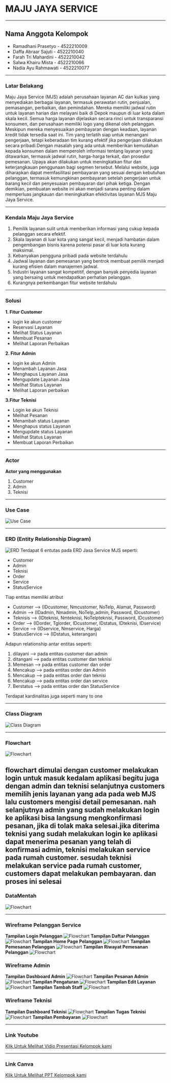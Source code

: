 # MAJU JAYA SERVICE 
---

## Nama Anggota Kelompok 
- Ramadhani Prasetyo - 4522210009
- Daffa Abraar Sajuti - 4522210040
- Farah Tri Mahardini - 4522210042
- Salwa Khairu Mista - 4522210066
- Nadia Ayu Rahmawati - 4522210077
  
---
### Latar Belakang
Maju Jaya Service (MJS) adalah perusahaan layanan AC dan kulkas yang menyediakan berbagai layanan, termasuk perawatan rutin, penjualan, pemasangan, perbaikan, dan pemindahan. Mereka memiliki jadwal rutin untuk layanan harian dan melayani baik di Depok maupun di luar kota dalam skala kecil. Semua harga layanan dijelaskan secara rinci untuk transparansi konsumen, dan perusahaan memiliki logo yang dikenal oleh pelanggan. Meskipun mereka menyesuaikan pembayaran dengan keadaan, layanan kredit tidak tersedia saat ini. Tim yang terlatih siap untuk menangani pengerjaan, tetapi keberadaan tim kurang efektif jika pengerjaan dilakukan secara pribadi.Dengan masalah yang ada untuk memberikan kemudahan kepada konsumen dalam memperoleh informasi tentang layanan yang ditawarkan, termasuk jadwal rutin, harga-harga terkait, dan prosedur pemesanan. Upaya akan dilakukan untuk meningkatkan fitur dan keterjangkauan penggunaan bagi segmen tersebut. Melalui website, juga diharapkan dapat memfasilitasi pembayaran yang sesuai dengan kebutuhan pelanggan, termasuk kemungkinan pembayaran setelah pengerjaan untuk barang kecil dan penyesuaian pembayaran dari pihak ketiga. Dengan demikian, pembuatan website ini akan menjadi sarana penting dalam memperluas jangkauan dan meningkatkan efektivitas layanan MJS Maju Jaya Service.

---
### Kendala Maju Jaya Service 
1. Pemilik layanan sulit untuk memberikan informasi yang cukup kepada pelanggan secara efektif.
2. Skala layanan di luar kota yang sangat kecil, menjadi hambatan dalam pengembangan bisnis karena potensi pasar di luar kota kurang maksimal.
3. Kebanyakan pengguna pribadi pada website terdahulu
4. Jadwal layanan dan pemesanan yang bentrok membuat pemilik menjadi kurang efisien dalam manajemen jadwal.
5. Industri layanan sangat kompetitif, dengan banyak penyedia layanan yang bersaing untuk mendapatkan perhatian pelanggan.
6. Kurangnya perkembangan fitur website terdahulu

---
### Solusi  
**1. Fitur Customer**	
- login ke akun customer
- Reservasi Layanan
- Melihat Status Layanan
- Membuat Pesanan
- Melihat Laporan Perbaikan
  
**2. Fitur Admin**
- login ke akun Admin
- Menambah Layanan Jasa
- Menghapus Layanan Jasa
- Mengupdate Layanan Jasa
- Melihat Status Layanan
- Melihat Laporan perbaikan
  
**3.Fitur Teknisi**
- Login ke akun Teknisi
- Melihat Pesanan
- Menambah status Layanan
- Menghapus status Layanan
- Mengupdate status Layanan
- Melihat Status Layanan
- Membuat Laporan Perbaikan

---
### Actor
**Actor yang menggunakan**
1. Customer
2. Admin
3. Teknisi

---
### Use Case
![Use Case](./UseCaseServiceMJS.jpg)

---
### ERD (Entity Relationship Diagram)
![ERD](/ERD%20JASA%20SERVICE%20AC.png)
Terdapat 6 entutas pada ERD Jasa Service MJS seperti:
- Customer
- Admin
- Teknisi
- Order
- Service
- StatusService

Tiap entitas memiliki atribut
- Customer --> (IDcustomer, Nmcustomer, NoTelp, Alamat, Password)
- Admin --> (IDadmin, Nmadmin, NoTelp_admin, Password, IDcustomer)
- Teknisis --> (IDteknisi, Nmteknisi, NoTelpteknisi, Password, IDcustomer)
- Order --> (IDorder, Tglorder, IDcustomer, IDstatus, IDteknisi, IDservice)
- Service --> (IDservice, Nmservice, Harga)
- StatusService --> (IDstatus, keterangan)

Adapun relationship antar entitas seperti:
1. dilayani --> pada entitas customer dan admin
2. ditangani --> pada entitas customer dan teknisi
3. Memesan --> pada entitas customer dan order
4. Mencakup --> pada entitas order dan Admin
5. Mencakup --> pada entitas order dan teknisi
6. Mencakup --> pada entitas order dan service
7. Berstatus --> pada entitas order dan StatusService

Terdapat kardinalitas juga seperti many to one

---
### Class Diagram
![Class Diagram](./DiagramClassServiceMJS.jpg)

---
### Flowchart
![Flowchart](./Flowchart%20MJS.png)

flowchart dimulai dengan customer melakukan login untuk masuk kedalam aplikasi begitu juga dengan admin dan teknisi selanjutnya customers memilih jenis layanan yang ada pada web MJS lalu customers mengisi detail pemesanan. nah selanjutnya admin yang sudah melakukan login ke aplikasi bisa langsung mengkonfirmasi pesanan, jika di tolak maka selesai.jika diterima teknisi yang sudah melakukan login ke aplikasi dapat menerima pesanan yang telah di konfirmasi admin, teknisi melakukan service pada rumah customer. sesudah teknisi melakukan service pada rumah customer, customers dapat melakukan pembayaran. dan proses ini selesai
---
### DataMentah
![Flowchart](./DataMentahServiceMJS.jpg)

---

### Wireframe Pelanggan Service
**Tampilan Login Pelanggan**
![Flowchart](./WireframePelanggan/WireframePelangganPage1.png)
**Tampilan Daftar Pelanggan**
![Flowchart](./WireframePelanggan/WireframePelangganPage2.png)
**Tampilan Home Page Pelanggan**
![Flowchart](./WireframePelanggan/WireframePelangganPage3.png)
**Tampilan Pemesanan Pelanggan**
![Flowchart](./WireframePelanggan/WireframePelangganPage4.png)
**Tampilan Riwayat Pemesanan Pelanggan**
![Flowchart](./WireframePelanggan/WireframePelangganPage5.png)

### Wireframe Admin
**Tampilan Dashboard Admin**
![Flowchart](./WireframeAdmin/WireframeAdminPage1.png)
**Tampilan Pesanan Admin**
![Flowchart](./WireframeAdmin/WireframeAdminPage2.png)
**Tampilan Pengaturan**
![Flowchart](./WireframeAdmin/WireframeAdminPage3.png)
**Tampilan Edit Layanan**
![Flowchart](./WireframeAdmin/WireframeAdminPage4.png)
**Tampilan Tambah Staff**
![Flowchart](./WireframeAdmin/WireframeAdminPage5.png)

### Wireframe Teknisi
**Tampilan Dashboard Teknisi**
![Flowchart](./WireframeTeknisi/WireframeTeknisiPage1.png)
**Tampilan Tugas Teknisi**
![Flowchart](./WireframeTeknisi/WireframeTeknisiPage2.png)
**Tampilan Pembayaran**
![Flowchart](./WireframeTeknisi/WireframeTeknisiPage3.png)

---
### Link Youtube
[Klik Untuk Melihat Vidio Presentasi Kelompok kami](https://youtu.be/2l02bllTSH0?si=e_DfEx330IrAECAd)

---
### Link Canva
[Klik Untuk Melihat PPT Kelompok kami](https://www.canva.com/design/DAF_T0ZNwiY/UormKtfOqmmJkgQ4OZPaoQ/edit)
